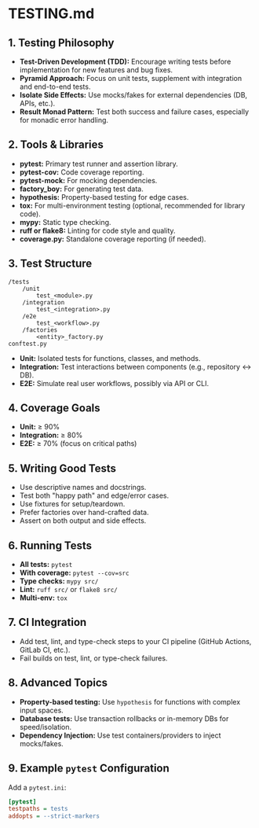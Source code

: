 # TESTING.md

## 1. Testing Philosophy

- **Test-Driven Development (TDD):** Encourage writing tests before implementation for new features and bug fixes.
- **Pyramid Approach:** Focus on unit tests, supplement with integration and end-to-end tests.
- **Isolate Side Effects:** Use mocks/fakes for external dependencies (DB, APIs, etc.).
- **Result Monad Pattern:** Test both success and failure cases, especially for monadic error handling.

## 2. Tools & Libraries

- **pytest:** Primary test runner and assertion library.
- **pytest-cov:** Code coverage reporting.
- **pytest-mock:** For mocking dependencies.
- **factory_boy:** For generating test data.
- **hypothesis:** Property-based testing for edge cases.
- **tox:** For multi-environment testing (optional, recommended for library code).
- **mypy:** Static type checking.
- **ruff or flake8:** Linting for code style and quality.
- **coverage.py:** Standalone coverage reporting (if needed).

## 3. Test Structure

```
/tests
    /unit
        test_<module>.py
    /integration
        test_<integration>.py
    /e2e
        test_<workflow>.py
    /factories
        <entity>_factory.py
conftest.py
```

- **Unit:** Isolated tests for functions, classes, and methods.
- **Integration:** Test interactions between components (e.g., repository ↔ DB).
- **E2E:** Simulate real user workflows, possibly via API or CLI.

## 4. Coverage Goals

- **Unit:** ≥ 90%
- **Integration:** ≥ 80%
- **E2E:** ≥ 70% (focus on critical paths)

## 5. Writing Good Tests

- Use descriptive names and docstrings.
- Test both "happy path" and edge/error cases.
- Use fixtures for setup/teardown.
- Prefer factories over hand-crafted data.
- Assert on both output and side effects.

## 6. Running Tests

- **All tests:** `pytest`
- **With coverage:** `pytest --cov=src`
- **Type checks:** `mypy src/`
- **Lint:** `ruff src/` or `flake8 src/`
- **Multi-env:** `tox`

## 7. CI Integration

- Add test, lint, and type-check steps to your CI pipeline (GitHub Actions, GitLab CI, etc.).
- Fail builds on test, lint, or type-check failures.

## 8. Advanced Topics

- **Property-based testing:** Use `hypothesis` for functions with complex input spaces.
- **Database tests:** Use transaction rollbacks or in-memory DBs for speed/isolation.
- **Dependency Injection:** Use test containers/providers to inject mocks/fakes.

## 9. Example `pytest` Configuration

Add a `pytest.ini`:

```ini
[pytest]
testpaths = tests
addopts = --strict-markers
```
